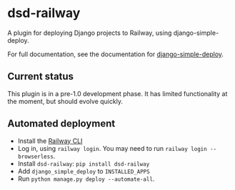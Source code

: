 dsd-railway
===

A plugin for deploying Django projects to Railway, using django-simple-deploy.

For full documentation, see the documentation for [django-simple-deploy](https://django-simple-deploy.readthedocs.io/en/latest/).

Current status
---

This plugin is in a pre-1.0 development phase. It has limited functionality at the moment, but should evolve quickly.

Automated deployment
---

- Install the [Railway CLI](https://docs.railway.com/guides/cli)
- Log in, using `railway login`. You may need to run `railway login --browserless`.
- Install `dsd-railway`: `pip install dsd-railway`
- Add `django_simple_deploy` to `INSTALLED_APPS`
- Run `python manage.py deploy --automate-all`.
